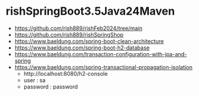 # rishSpringBoot3.5Java24Maven
* https://github.com/rish889/rishFeb2024/tree/main
* https://github.com/rish889/rishSpringShop
* https://www.baeldung.com/spring-boot-clean-architecture
* https://www.baeldung.com/spring-boot-h2-database
* https://www.baeldung.com/transaction-configuration-with-jpa-and-spring
* https://www.baeldung.com/spring-transactional-propagation-isolation
  * http://localhost:8080/h2-console
  * user : sa 
  * password : password
